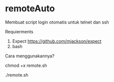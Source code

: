 # remoteAuto
Membuat script login otomatis untuk telnet dan ssh

Requierments
1. Expect
https://github.com/mjackson/expect
2. bash

Cara menggunakannya?

chmod +x remote.sh

./remote.sh
